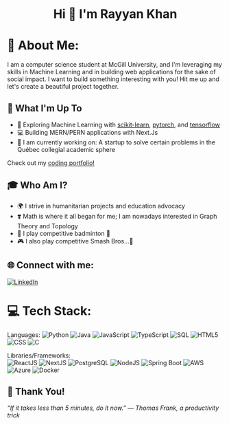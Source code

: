 <h1 align="center">Hi 👋 I'm Rayyan Khan</h1>

# 💫 About Me:
I am a computer science student at McGill University, and I'm leveraging my skills in Machine Learning and in building web applications for the sake of social impact. I want to build something interesting with you! Hit me up and let's create a beautiful project together. 

## 🚀 What I'm Up To

- 🤖 Exploring Machine Learning with [scikit-learn](https://scikit-learn.org/), [pytorch](https://pytorch.org/), and [tensorflow](https://www.tensorflow.org/)
- 💻 Building MERN/PERN applications with Next.Js
- 🎨 I am currently working on: A startup to solve certain problems in the Québec collegial academic sphere

Check out my [coding portfolio!](https://rayyan-khan-portfolio.vercel.app/)

## 🎓 Who Am I?

- 🌍 I strive in humanitarian projects and education advocacy
- ❣️ Math is where it all began for me; I am nowadays interested in Graph Theory and Topology
- 🏸 I play competitive badminton 🤑
- 🎮 I also play competitive Smash Bros...🤔

## 🌐 Connect with me:
[![LinkedIn](https://img.shields.io/badge/LinkedIn-%230077B5.svg?logo=linkedin&logoColor=white)](https://www.linkedin.com/in/rayyankhan1/)


# 💻 Tech Stack:
Languages: 
![Python](https://img.shields.io/badge/python-%233776AB.svg?style=for-the-badge&logo=python&logoColor=white) 
![Java](https://img.shields.io/badge/java-%23ED8B00.svg?style=for-the-badge&logo=java&logoColor=white)
![JavaScript](https://img.shields.io/badge/javascript-%23323330.svg?style=for-the-badge&logo=javascript&logoColor=%23F7DF1E) 
![TypeScript](https://img.shields.io/badge/TypeScript-3178C6?style=for-the-badge&logo=typescript&logoColor=white)
![SQL](https://img.shields.io/badge/sql-%2307405e.svg?style=for-the-badge&logo=postgresql&logoColor=white) 
![HTML5](https://img.shields.io/badge/html5-%23E34F26.svg?style=for-the-badge&logo=html5&logoColor=white) 
![CSS](https://img.shields.io/badge/css-%231572B6.svg?style=for-the-badge&logo=css3&logoColor=white) 
![C](https://img.shields.io/badge/C-00599C?style=for-the-badge&logo=c&logoColor=white) 

Libraries/Frameworks:  
![ReactJS](https://img.shields.io/badge/react-%2320232a.svg?style=for-the-badge&logo=react&logoColor=%2361DAFB)
![NextJS](https://img.shields.io/badge/next.js-000000?style=for-the-badge&logo=nextdotjs&logoColor=white)
![PostgreSQL](https://img.shields.io/badge/PostgreSQL-316192?style=for-the-badge&logo=postgresql&logoColor=white) 
![NodeJS](https://img.shields.io/badge/node.js-6DA55F?style=for-the-badge&logo=node.js&logoColor=white)
![Spring Boot](https://img.shields.io/badge/Spring_Boot-F2F4F9?style=for-the-badge&logo=spring-boot) 
![AWS](https://img.shields.io/badge/AWS-%23232F3E.svg?style=for-the-badge&logo=amazon-aws&logoColor=white)
![Azure](https://img.shields.io/badge/Microsoft_Azure-0078D4?style=for-the-badge&logo=microsoft-azure&logoColor=white) 
![Docker](https://img.shields.io/badge/docker-%230db7ed.svg?style=for-the-badge&logo=docker&logoColor=white)

## 🌃 Thank You!
*“If it takes less than 5 minutes, do it now.” ― Thomas Frank, a productivity trick*
